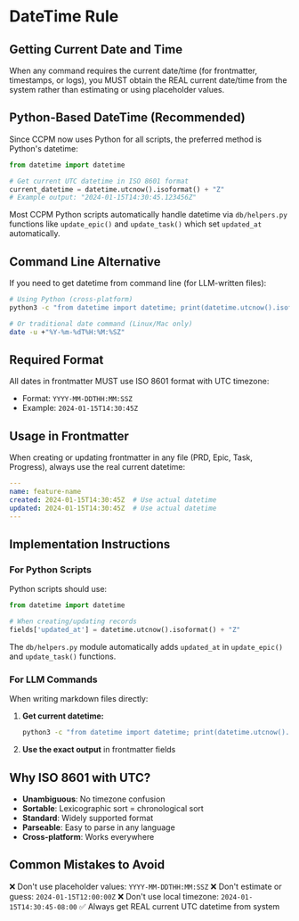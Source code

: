 # DateTime Rule

## Getting Current Date and Time

When any command requires the current date/time (for frontmatter, timestamps, or logs), you MUST obtain the REAL current date/time from the system rather than estimating or using placeholder values.

## Python-Based DateTime (Recommended)

Since CCPM now uses Python for all scripts, the preferred method is Python's datetime:

```python
from datetime import datetime

# Get current UTC datetime in ISO 8601 format
current_datetime = datetime.utcnow().isoformat() + "Z"
# Example output: "2024-01-15T14:30:45.123456Z"
```

Most CCPM Python scripts automatically handle datetime via `db/helpers.py` functions like `update_epic()` and `update_task()` which set `updated_at` automatically.

## Command Line Alternative

If you need to get datetime from command line (for LLM-written files):

```bash
# Using Python (cross-platform)
python3 -c "from datetime import datetime; print(datetime.utcnow().isoformat() + 'Z')"

# Or traditional date command (Linux/Mac only)
date -u +"%Y-%m-%dT%H:%M:%SZ"
```

## Required Format

All dates in frontmatter MUST use ISO 8601 format with UTC timezone:
- Format: `YYYY-MM-DDTHH:MM:SSZ`
- Example: `2024-01-15T14:30:45Z`

## Usage in Frontmatter

When creating or updating frontmatter in any file (PRD, Epic, Task, Progress), always use the real current datetime:

```yaml
---
name: feature-name
created: 2024-01-15T14:30:45Z  # Use actual datetime
updated: 2024-01-15T14:30:45Z  # Use actual datetime
---
```

## Implementation Instructions

### For Python Scripts
Python scripts should use:
```python
from datetime import datetime

# When creating/updating records
fields['updated_at'] = datetime.utcnow().isoformat() + "Z"
```

The `db/helpers.py` module automatically adds `updated_at` in `update_epic()` and `update_task()` functions.

### For LLM Commands
When writing markdown files directly:

1. **Get current datetime:**
   ```bash
   python3 -c "from datetime import datetime; print(datetime.utcnow().isoformat() + 'Z')"
   ```

2. **Use the exact output** in frontmatter fields

## Why ISO 8601 with UTC?

- **Unambiguous**: No timezone confusion
- **Sortable**: Lexicographic sort = chronological sort
- **Standard**: Widely supported format
- **Parseable**: Easy to parse in any language
- **Cross-platform**: Works everywhere

## Common Mistakes to Avoid

❌ Don't use placeholder values: `YYYY-MM-DDTHH:MM:SSZ`
❌ Don't estimate or guess: `2024-01-15T12:00:00Z`
❌ Don't use local timezone: `2024-01-15T14:30:45-08:00`
✅ Always get REAL current UTC datetime from system
